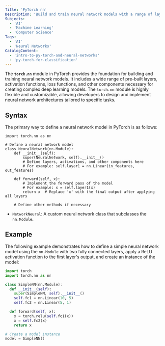 ```yaml
---
Title: 'PyTorch nn'
Description: 'Build and train neural network models with a range of layers, activations, loss functions and optimisation algorithms.'
Subjects:
  - 'AI'
  - 'Machine Learning'
  - 'Computer Science'
Tags:
  - 'AI'
  - 'Neural Networks'
CatalogContent:
  - 'intro-to-py-torch-and-neural-networks'
  - 'py-torch-for-classification'
---
```


The **`torch.nn`** module in PyTorch provides the foundation for building and training neural network models. It includes a wide range of pre-built layers, activation functions, loss functions, and other components necessary for creating complex deep learning models. The `torch.nn` module is highly flexible and customizable, allowing developers to design and implement neural network architectures tailored to specific tasks.

## Syntax

The primary way to define a neural network model in PyTorch is as follows:

```pseudo
import torch.nn as nn

# Define a neural network model
class NeuralNetwork(nn.Module):
    def __init__(self):
        super(NeuralNetwork, self).__init__()
        # Define layers, activations, and other components here
        # For example: self.layer1 = nn.Linear(in_features, out_features)

    def forward(self, x):
        # Implement the forward pass of the model
        # For example: x = self.layer1(x)
        return x  # Replace 'x' with the final output after applying all layers

    # Define other methods if necessary
```

- `NetworkNeural`: A custom neural network class that subclasses the `nn.Module`.

## Example

The following example demonstrates how to define a simple neural network model using the `nn.Module` with two fully connected layers, apply a ReLU activation function to the first layer's output, and create an instance of the model:

```py
import torch
import torch.nn as nn

class SimpleNN(nn.Module):
  def __init__(self):
    super(SimpleNN, self).__init__()
    self.fc1 = nn.Linear(10, 5)
    self.fc2 = nn.Linear(5, 1)

  def forward(self, x):
    x = torch.relu(self.fc1(x))
    x = self.fc2(x)
    return x

# Create a model instance
model = SimpleNN()
```
